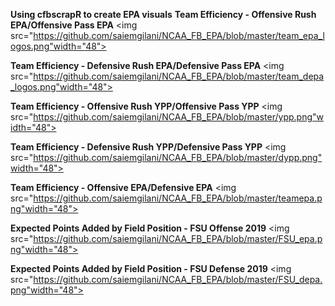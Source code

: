 **Using cfbscrapR to create EPA visuals**
**Team Efficiency - Offensive Rush EPA/Offensive Pass EPA**
<img src="https://github.com/saiemgilani/NCAA_FB_EPA/blob/master/team_epa_logos.png"width="48">

**Team Efficiency - Defensive Rush EPA/Defensive Pass EPA**
<img src="https://github.com/saiemgilani/NCAA_FB_EPA/blob/master/team_depa_logos.png"width="48">

**Team Efficiency - Offensive Rush YPP/Offensive Pass YPP**
<img src="https://github.com/saiemgilani/NCAA_FB_EPA/blob/master/ypp.png"width="48">

**Team Efficiency - Defensive Rush YPP/Defensive Pass YPP**
<img src="https://github.com/saiemgilani/NCAA_FB_EPA/blob/master/dypp.png"width="48">

**Team Efficiency - Offensive EPA/Defensive EPA**
<img src="https://github.com/saiemgilani/NCAA_FB_EPA/blob/master/teamepa.png"width="48">

**Expected Points Added by Field Position - FSU Offense 2019**
<img src="https://github.com/saiemgilani/NCAA_FB_EPA/blob/master/FSU_epa.png"width="48">

**Expected Points Added by Field Position - FSU Defense 2019**
<img src="https://github.com/saiemgilani/NCAA_FB_EPA/blob/master/FSU_depa.png"width="48">
